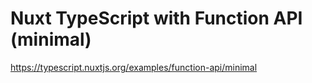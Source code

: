 # Nuxt TypeScript with Function API (minimal)

https://typescript.nuxtjs.org/examples/function-api/minimal
